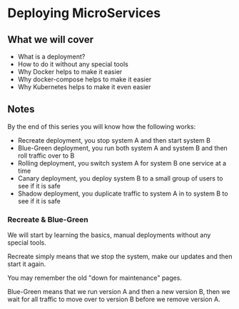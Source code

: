 # Deploying MicroServices

## What we will cover

- What is a deployment?
- How to do it without any special tools
- Why Docker helps to make it easier
- Why docker-compose helps to make it easier
- Why Kubernetes helps to make it even easier

## Notes

By the end of this series you will know how the following works:

- Recreate deployment, you stop system A and then start system B
- Blue-Green deployment, you run both system A and system B and then roll traffic over to B
- Rolling deployment, you switch system A for system B one service at a time
- Canary deployment, you deploy system B to a small group of users to see if it is safe
- Shadow deployment, you duplicate traffic to system A in to system B to see if it is safe

### Recreate & Blue-Green

We will start by learning the basics, manual deployments without any special tools.

Recreate simply means that we stop the system, make our updates and then start it again.

You may remember the old "down for maintenance" pages.

Blue-Green means that we run version A and then a new version B, then we wait for all traffic to
move over to version B before we remove version A.
